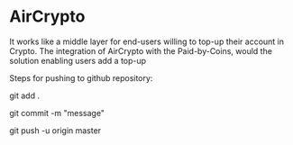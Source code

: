 # AirCrypto
It works like a middle layer for end-users willing to top-up their account in Crypto. The integration of AirCrypto with the Paid-by-Coins, would the solution enabling users add a top-up

Steps for pushing to github repository:

git add .

git commit -m "message"

git push -u origin master


